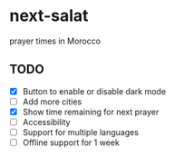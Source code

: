 # next-salat
prayer times in Morocco

## TODO
- [x] Button to enable or disable dark mode 
- [ ] Add more cities
- [x] Show time remaining for next prayer
- [ ] Accessibility 
- [ ] Support for multiple languages
- [ ] Offline support for 1 week
